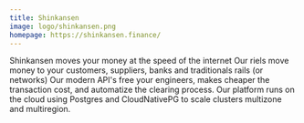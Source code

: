 ```yaml
---
title: Shinkansen
image: logo/shinkansen.png
homepage: https://shinkansen.finance/
---
```


Shinkansen moves your money at the speed of the internet
Our riels move money to your customers, suppliers, banks and traditionals rails (or networks)
Our modern API's free your engineers, makes cheaper the transaction cost, and automatize the clearing process. Our platform runs on the cloud using Postgres and CloudNativePG to scale clusters multizone and multiregion.
